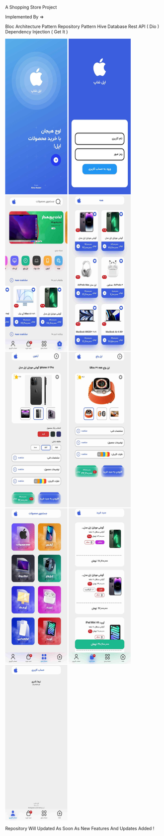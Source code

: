A Shopping Store Project

Implemented By =>

Bloc Architecture Pattern
Repository Pattern
Hive Database
Rest API ( Dio )
Dependency Injection ( Get It )

<img src="preview/screenshots/11.jpg" alt="Description" width="200" height="500">

<img src="preview/screenshots/22.jpg" alt="Description" width="200" height="500">

<img src="preview/screenshots/1.jpg" alt="Description" width="200" height="500">

<img src="preview/screenshots/2.jpg" alt="Description" width="200" height="500">

<img src="preview/screenshots/3.jpg" alt="Description" width="200" height="500">

<img src="preview/screenshots/4.jpg" alt="Description" width="200" height="500">

<img src="preview/screenshots/5.jpg" alt="Description" width="200" height="500">

<img src="preview/screenshots/6.jpg" alt="Description" width="200" height="500">

<img src="preview/screenshots/7.jpg" alt="Description" width="200" height="500">

Repository Will Updated As Soon As New Features And Updates Added !